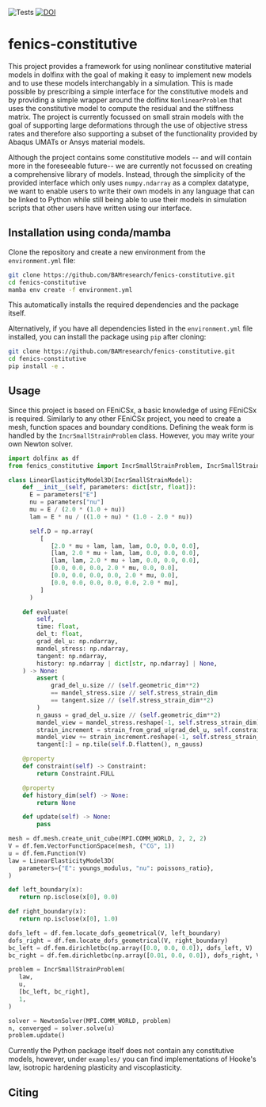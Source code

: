 ![Tests](https://github.com/BAMresearch/fenics-constitutive/actions/workflows/pytest.yml/badge.svg) [![DOI](https://zenodo.org/badge/DOI/10.5281/zenodo.13364955.svg)](https://doi.org/10.5281/zenodo.13364955)

# fenics-constitutive

This project  provides a framework for using nonlinear constitutive material models in dolfinx with the goal of making it easy to implement new models and to use these models interchangably in a simulation. This is made possible by prescribing a simple interface for the constitutive models and by providing a simple wrapper around the dolfinx `NonlinearProblem` that uses the constitutive model to compute the residual and the stiffness matrix. The project is currently focussed on small strain models with the goal of supporting large deformations through the use of objective stress rates  and therefore also supporting a subset of the functionality provided by Abaqus UMATs or Ansys material models.

Although the project contains some constitutive models -- and will contain more in the foreseeable future-- we are currently not focussed on creating a comprehensive library of models. Instead, through the simplicity of the provided interface which only uses `numpy.ndarray` as a complex datatype, we want to enable users to write their own models in any language that can be linked to Python while still being able to use their models in simulation scripts that other users have written using our interface.



## Installation using conda/mamba

Clone the repository and create a new environment from the `environment.yml` file:

```bash
git clone https://github.com/BAMresearch/fenics-constitutive.git
cd fenics-constitutive
mamba env create -f environment.yml
```
This automatically installs the required dependencies and the package itself.

Alternatively, if you have all dependencies listed in the `environment.yml` file installed, you can install the package using `pip` after cloning:

```bash
git clone https://github.com/BAMresearch/fenics-constitutive.git
cd fenics-constitutive
pip install -e .
```

## Usage

Since this project is based on FEniCSx, a basic knowledge of using FEniCSx is required. Similarly to any other FEniCSx project, you need to create a mesh, function spaces and boundary conditions. Defining the weak form is handled by the `IncrSmallStrainProblem` class. However, you may write your own Newton solver.


```python
import dolfinx as df
from fenics_constitutive import IncrSmallStrainProblem, IncrSmallStrainModel, Constraint, strain_from_grad_u

class LinearElasticityModel3D(IncrSmallStrainModel):
    def __init__(self, parameters: dict[str, float]):
      E = parameters["E"]
      nu = parameters["nu"]
      mu = E / (2.0 * (1.0 + nu))
      lam = E * nu / ((1.0 + nu) * (1.0 - 2.0 * nu))

      self.D = np.array(
         [
            [2.0 * mu + lam, lam, lam, 0.0, 0.0, 0.0],
            [lam, 2.0 * mu + lam, lam, 0.0, 0.0, 0.0],
            [lam, lam, 2.0 * mu + lam, 0.0, 0.0, 0.0],
            [0.0, 0.0, 0.0, 2.0 * mu, 0.0, 0.0],
            [0.0, 0.0, 0.0, 0.0, 2.0 * mu, 0.0],
            [0.0, 0.0, 0.0, 0.0, 0.0, 2.0 * mu],
         ]
      )

    def evaluate(
        self,
        time: float,
        del_t: float,
        grad_del_u: np.ndarray,
        mandel_stress: np.ndarray,
        tangent: np.ndarray,
        history: np.ndarray | dict[str, np.ndarray] | None,
    ) -> None:
        assert (
            grad_del_u.size // (self.geometric_dim**2)
            == mandel_stress.size // self.stress_strain_dim
            == tangent.size // (self.stress_strain_dim**2)
        )
        n_gauss = grad_del_u.size // (self.geometric_dim**2)
        mandel_view = mandel_stress.reshape(-1, self.stress_strain_dim)
        strain_increment = strain_from_grad_u(grad_del_u, self.constraint)
        mandel_view += strain_increment.reshape(-1, self.stress_strain_dim) @ self.D
        tangent[:] = np.tile(self.D.flatten(), n_gauss)

    @property
    def constraint(self) -> Constraint:
        return Constraint.FULL

    @property
    def history_dim(self) -> None:
        return None

    def update(self) -> None:
        pass

mesh = df.mesh.create_unit_cube(MPI.COMM_WORLD, 2, 2, 2)
V = df.fem.VectorFunctionSpace(mesh, ("CG", 1))
u = df.fem.Function(V)
law = LinearElasticityModel3D(
   parameters={"E": youngs_modulus, "nu": poissons_ratio},
)

def left_boundary(x):
   return np.isclose(x[0], 0.0)

def right_boundary(x):
   return np.isclose(x[0], 1.0)

dofs_left = df.fem.locate_dofs_geometrical(V, left_boundary)
dofs_right = df.fem.locate_dofs_geometrical(V, right_boundary)
bc_left = df.fem.dirichletbc(np.array([0.0, 0.0, 0.0]), dofs_left, V)
bc_right = df.fem.dirichletbc(np.array([0.01, 0.0, 0.0]), dofs_right, V)

problem = IncrSmallStrainProblem(
   law,
   u,
   [bc_left, bc_right],
   1,
)

solver = NewtonSolver(MPI.COMM_WORLD, problem)
n, converged = solver.solve(u)
problem.update()

```

Currently the Python package itself does not contain any constitutive models, however, under `examples/` you can find implementations of Hooke's law, isotropic hardening plasticity and viscoplasticity. 

## Citing

